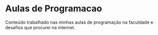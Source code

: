 # Aulas de Programacao
 Conteúdo trabalhado nas minhas aulas de programação na faculdade e desafios que procurei na internet.
